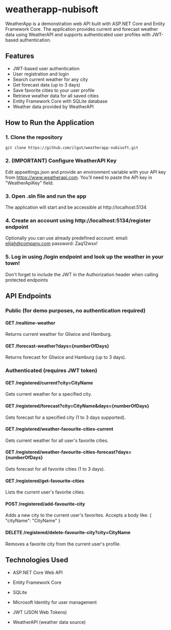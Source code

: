 # weatherapp-nubisoft

WeatherApp is a demonstration web API built with ASP.NET Core and Entity Framework Core. The application provides current and forecast weather data using WeatherAPI and supports authenticated user profiles with JWT-based authentication.

## Features

- JWT-based user authentication
- User registration and login
- Search current weather for any city
- Get forecast data (up to 3 days)
- Save favorite cities to your user profile
- Retrieve weather data for all saved cities
- Entity Framework Core with SQLite database
- Weather data provided by WeatherAPI

## How to Run the Application

### 1. Clone the repository

```
git clone https://github.com/ilgut/weatherapp-nubisoft.git
```
### 2. (IMPORTANT) Configure WeatherAPI Key
Edit appsettings.json and provide an environment variable with your API key from https://www.weatherapi.com. You'll need to paste the API key in "WeatherApiKey" field.

### 3. Open .sln file and run the app
The application will start and be accessible at http://localhost:5134

### 4. Create an account using http://localhost:5134/register endpoint
Optionally you can use already predefined account:
email: elijah@company.com
password: Zaq12wsx!

### 5. Log in using /login endpoint and look up the weather in your town!
Don't forget to include the JWT in the Authorization header when calling protected endpoints

## API Endpoints
### Public (for demo purposes, no authentication required)
#### GET /realtime-weather
Returns current weather for Gliwice and Hamburg.

#### GET /forecast-weather?days={numberOfDays}
Returns forecast for Gliwice and Hamburg (up to 3 days).

### Authenticated (requires JWT token)
#### GET /registered/current?city=CityName
Gets current weather for a specified city.

#### GET /registered/forecast?city=CityName&days={numberOfDays}
Gets forecast for a specified city (1 to 3 days supported).

#### GET /registered/weather-favourite-cities-current
Gets current weather for all user's favorite cities.

#### GET /registered/weather-favourite-cities-forecast?days={numberOfDays}
Gets forecast for all favorite cities (1 to 3 days).

#### GET /registered/get-favourite-cities
Lists the current user's favorite cities.

#### POST /registered/add-favourite-city
Adds a new city to the current user's favorites. Accepts a body like: { "cityName": "CityName" }

#### DELETE /registered/delete-favourite-city?city=CityName
Removes a favorite city from the current user's profile.


## Technologies Used
- ASP.NET Core Web API

- Entity Framework Core

- SQLite

- Microsoft Identity for user management

- JWT (JSON Web Tokens)

- WeatherAPI (weather data source)



